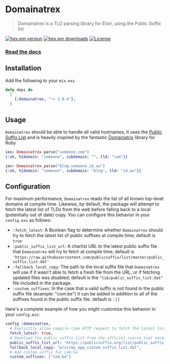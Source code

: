 # Domainatrex

> Domainatrex is a TLD parsing library for Elixir, using the Public Suffix list

[![hex.pm version](https://img.shields.io/hexpm/v/domainatrex.svg)](https://hex.pm/packages/domainatrex) [![hex.pm downloads](https://img.shields.io/hexpm/dt/domainatrex.svg)](https://hex.pm/packages/domainatrex) [![License](http://img.shields.io/badge/license-MIT-brightgreen.svg)](http://opensource.org/licenses/MIT)

### [Read the docs](https://hexdocs.pm/domainatrex)

## Installation

Add the following to your `mix.exs`

```elixir
defp deps do
  [
    {:domainatrex, "~> 3.0.4"},
  ]
```

## Usage

`Domainatrex` should be able to handle all valid hostnames, it uses the
[Public Suffix List](https://publicsuffix.org/list/) and is heavily inspired by the fantastic
[Domainatrix](https://github.com/pauldix/domainatrix) library for Ruby

```elixir
iex> Domainatrex.parse("someone.com")
{:ok, %{domain: "someone", subdomain: "", tld: "com"}}

iex> Domainatrex.parse("blog.someone.id.au")
{:ok, %{domain: "someone", subdomain: "blog", tld: "id.au"}}
```

## Configuration

For maximum performance, `Domainatrex` reads the list of all known top-level domains at compile
time. Likewise, by default, the package will attempt to fetch the latest list of TLDs from the
web before falling back to a local (potentially out of date) copy. You can configure this behavior
in your `config.exs` as follows:

- `:fetch_latest`: A Boolean flag to determine whether `Domainatrex` should try to fetch the
  latest list of public suffixes at compile time; default is `true`
- `:public_suffix_list_url`: A charlist URL to the latest public suffix file that `Domainatrex`
  will try to fetch at compile time; default is
  `'https://raw.githubusercontent.com/publicsuffix/list/master/public_suffix_list.dat'`
- `:fallback_local_copy`: The path to the local suffix file that `Domainatrex` will use if it
  wasn't able to fetch a fresh file from the URL, or if fetching updated files was disabled;
  default is the `"lib/public_suffix_list.dat"` file included in the package.
- `:custom_suffixes`: In the case that a valid suffix is not found in the public suffix file (example: "com.be") it can be added in addition to all of the suffixes found in the public suffix file. default is : `[]`

Here's a complete example of how you might customize this behavior in your `config.exs`:

```elixir
config :domainatrex,
  # Explicitly allow compile-time HTTP request to fetch the latest list of TLDs (default)
  fetch_latest: true,
  # Download the public suffix list from the official source (not necessarily tested with Domainatrex!)
  public_suffix_list_url: 'https://publicsuffix.org/list/public_suffix_list.dat',
  fallback_local_copy: "priv/my_app_custom_suffix_list.dat",
  # Add custom suffix for com.be
  custom_suffixes: ["com.be"]
```

